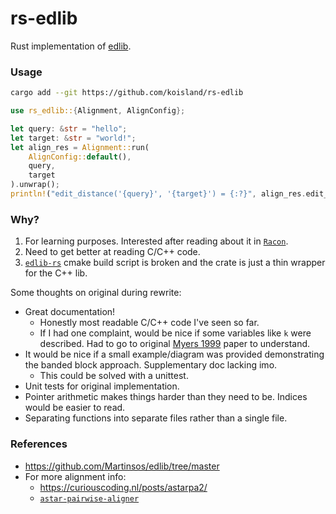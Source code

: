 # rs-edlib
Rust implementation of [edlib](https://github.com/Martinsos/edlib/tree/master).

### Usage

```bash
cargo add --git https://github.com/koisland/rs-edlib
```

```rust
use rs_edlib::{Alignment, AlignConfig};

let query: &str = "hello";
let target: &str = "world!";
let align_res = Alignment::run(
    AlignConfig::default(),
    query,
    target
).unwrap();
println!("edit_distance('{query}', '{target}') = {:?}", align_res.edit_distance)
```

### Why?

1. For learning purposes. Interested after reading about it in [`Racon`](https://genome.cshlp.org/content/27/5/737.full.pdf).
2. Need to get better at reading C/C++ code.
3. [`edlib-rs`](https://github.com/jean-pierreBoth/edlib-rs/tree/master) cmake build script is broken and the crate is just a thin wrapper for the C++ lib.

Some thoughts on original during rewrite:
* Great documentation!
    * Honestly most readable C/C++ code I've seen so far.
    * If I had one complaint, would be nice if some variables like `k` were described. Had to go to original [Myers 1999](https://dl.acm.org/doi/pdf/10.1145/316542.316550) paper to understand.
* It would be nice if a small example/diagram was provided demonstrating the banded block approach. Supplementary doc lacking imo.
    * This could be solved with a unittest.
* Unit tests for original implementation.
* Pointer arithmetic makes things harder than they need to be. Indices would be easier to read.
* Separating functions into separate files rather than a single file.


### References
* https://github.com/Martinsos/edlib/tree/master
* For more alignment info:
    * https://curiouscoding.nl/posts/astarpa2/
    * [`astar-pairwise-aligner`](https://github.com/RagnarGrootKoerkamp/astar-pairwise-aligner)
